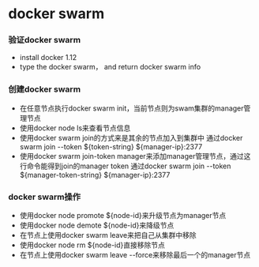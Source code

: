 # docker swarm

### 验证docker swarm

- install docker 1.12
- type the docker swarm， and return docker swarm info

### 创建docker swarm
- 在任意节点执行docker swarm init，当前节点则为swam集群的manager管理节点
- 使用docker node ls来查看节点信息
- 使用docker swarm join的方式来是其余的节点加入到集群中
  通过docker swarm join --token ${token-string} ${manager-ip}:2377
- 使用docker swarm join-token manager来添加manager管理节点，通过这行命令能得到join的manager token
  通过docker swarm join --token ${manager-token-string} ${manager-ip}:2377

### docker swarm操作
- 使用docker node promote ${node-id}来升级节点为manager节点
- 使用docker node demote ${node-id}来降级节点
- 在节点上使用docker swarm leave来把自己从集群中移除
- 使用docker node rm ${node-id}直接移除节点
- 在节点上使用docker swarm leave --force来移除最后一个的manager节点

